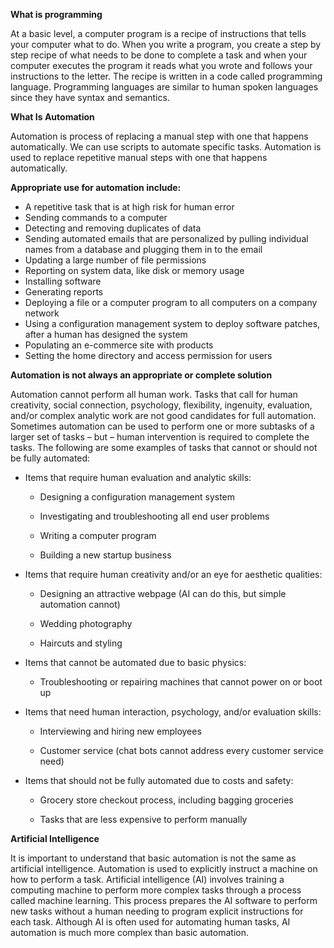 **What is programming**

At a basic level, a computer program is a recipe of instructions that tells your computer what to do. When you write a program, you create a step by step recipe of what needs to be done to complete a task and when your computer executes the program it reads what you wrote and follows your instructions to the letter. The recipe is written in a code called programming language. Programming languages are similar to human spoken languages since they have syntax and semantics. 

**What Is Automation**

Automation is process of replacing a manual step with one that happens automatically. We can use scripts to automate specific tasks. Automation is used to replace repetitive manual steps with one that happens automatically. 

**Appropriate use for automation include:**

- A repetitive task that is at high risk for human error
- Sending commands to a computer
- Detecting and removing duplicates of data
- Sending automated emails that are personalized by pulling individual names from a database and plugging them in to the email
- Updating a large number of file permissions 
- Reporting on system data, like disk or memory usage
- Installing software 
- Generating reports
- Deploying a file or a computer program to all computers on a company network
- Using a configuration management system to deploy software patches, after a human has designed the system
- Populating an e-commerce site with products
- Setting the home directory and access permission for users

**Automation is not always an appropriate or complete solution**


Automation cannot perform all human work. Tasks that call for human creativity, social connection, psychology, flexibility, ingenuity, evaluation, and/or complex analytic work are not good candidates for full automation. Sometimes automation can be used to perform one or more subtasks of a larger set of tasks – but – human intervention is required to complete the tasks. The following are some examples of tasks that cannot or should not be fully automated:

- Items that require human evaluation and analytic skills:

    - Designing a configuration management system

    - Investigating and troubleshooting all end user problems

    - Writing a computer program

    - Building a new startup business

- Items that require human creativity and/or an eye for aesthetic qualities:

    - Designing an attractive webpage (AI can do this, but simple automation cannot) 

    - Wedding photography

    - Haircuts and styling

- Items that cannot be automated due to basic physics:

    - Troubleshooting or repairing machines that cannot power on or boot up 

- Items that need human interaction, psychology, and/or evaluation skills:

    - Interviewing and hiring new employees

    - Customer service (chat bots cannot address every customer service need)

- Items that should not be fully automated due to costs and safety:

    - Grocery store checkout process, including bagging groceries

    - Tasks that are less expensive to perform manually


**Artificial Intelligence**

It is important to understand that basic automation is not the same as artificial intelligence. Automation is used to explicitly instruct a machine on how to perform a task. Artificial intelligence (AI) involves training a computing machine to perform more complex tasks through a process called machine learning. This process prepares the AI software to perform new tasks without a human needing to program explicit instructions for each task. Although AI is often used for automating human tasks, AI automation is much more complex than basic automation.